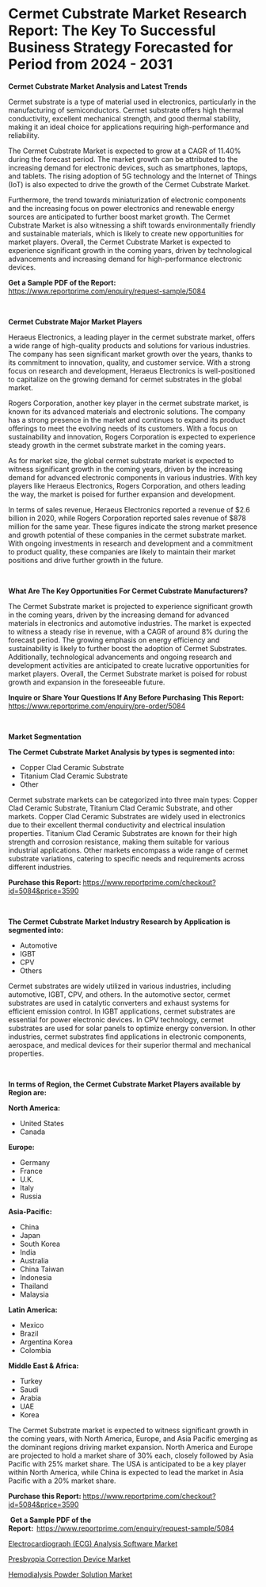 <p><h1>Cermet Cubstrate Market Research Report: The Key To Successful Business Strategy Forecasted for Period from 2024 - 2031</h1></p><p><strong>Cermet Cubstrate Market Analysis and Latest Trends</strong></p>
<p><p>Cermet substrate is a type of material used in electronics, particularly in the manufacturing of semiconductors. Cermet substrate offers high thermal conductivity, excellent mechanical strength, and good thermal stability, making it an ideal choice for applications requiring high-performance and reliability.</p><p>The Cermet Cubstrate Market is expected to grow at a CAGR of 11.40% during the forecast period. The market growth can be attributed to the increasing demand for electronic devices, such as smartphones, laptops, and tablets. The rising adoption of 5G technology and the Internet of Things (IoT) is also expected to drive the growth of the Cermet Cubstrate Market.</p><p>Furthermore, the trend towards miniaturization of electronic components and the increasing focus on power electronics and renewable energy sources are anticipated to further boost market growth. The Cermet Cubstrate Market is also witnessing a shift towards environmentally friendly and sustainable materials, which is likely to create new opportunities for market players. Overall, the Cermet Cubstrate Market is expected to experience significant growth in the coming years, driven by technological advancements and increasing demand for high-performance electronic devices.</p></p>
<p><strong>Get a Sample PDF of the Report:&nbsp;</strong> <a href="https://www.reportprime.com/enquiry/request-sample/5084">https://www.reportprime.com/enquiry/request-sample/5084</a></p>
<p>&nbsp;</p>
<p><strong>Cermet Cubstrate Major Market Players</strong></p>
<p><p>Heraeus Electronics, a leading player in the cermet substrate market, offers a wide range of high-quality products and solutions for various industries. The company has seen significant market growth over the years, thanks to its commitment to innovation, quality, and customer service. With a strong focus on research and development, Heraeus Electronics is well-positioned to capitalize on the growing demand for cermet substrates in the global market.</p><p>Rogers Corporation, another key player in the cermet substrate market, is known for its advanced materials and electronic solutions. The company has a strong presence in the market and continues to expand its product offerings to meet the evolving needs of its customers. With a focus on sustainability and innovation, Rogers Corporation is expected to experience steady growth in the cermet substrate market in the coming years.</p><p>As for market size, the global cermet substrate market is expected to witness significant growth in the coming years, driven by the increasing demand for advanced electronic components in various industries. With key players like Heraeus Electronics, Rogers Corporation, and others leading the way, the market is poised for further expansion and development.</p><p>In terms of sales revenue, Heraeus Electronics reported a revenue of $2.6 billion in 2020, while Rogers Corporation reported sales revenue of $878 million for the same year. These figures indicate the strong market presence and growth potential of these companies in the cermet substrate market. With ongoing investments in research and development and a commitment to product quality, these companies are likely to maintain their market positions and drive further growth in the future.</p></p>
<p>&nbsp;</p>
<p><strong>What Are The Key Opportunities For Cermet Cubstrate Manufacturers?</strong></p>
<p><p>The Cermet Substrate market is projected to experience significant growth in the coming years, driven by the increasing demand for advanced materials in electronics and automotive industries. The market is expected to witness a steady rise in revenue, with a CAGR of around 8% during the forecast period. The growing emphasis on energy efficiency and sustainability is likely to further boost the adoption of Cermet Substrates. Additionally, technological advancements and ongoing research and development activities are anticipated to create lucrative opportunities for market players. Overall, the Cermet Substrate market is poised for robust growth and expansion in the foreseeable future.</p></p>
<p><strong>Inquire or Share Your Questions If Any Before Purchasing This Report:</strong> <a href="https://www.reportprime.com/enquiry/pre-order/5084">https://www.reportprime.com/enquiry/pre-order/5084</a></p>
<p>&nbsp;</p>
<p><strong>Market Segmentation</strong></p>
<p><strong>The Cermet Cubstrate Market Analysis by types is segmented into:</strong></p>
<p><ul><li>Copper Clad Ceramic Substrate</li><li>Titanium Clad Ceramic Substrate</li><li>Other</li></ul></p>
<p><p>Cermet substrate markets can be categorized into three main types: Copper Clad Ceramic Substrate, Titanium Clad Ceramic Substrate, and other markets. Copper Clad Ceramic Substrates are widely used in electronics due to their excellent thermal conductivity and electrical insulation properties. Titanium Clad Ceramic Substrates are known for their high strength and corrosion resistance, making them suitable for various industrial applications. Other markets encompass a wide range of cermet substrate variations, catering to specific needs and requirements across different industries.</p></p>
<p><strong>Purchase this Report:&nbsp;</strong><a href="https://www.reportprime.com/checkout?id=5084&price=3590">https://www.reportprime.com/checkout?id=5084&price=3590</a></p>
<p>&nbsp;</p>
<p><strong>The Cermet Cubstrate Market Industry Research by Application is segmented into:</strong></p>
<p><ul><li>Automotive</li><li>IGBT</li><li>CPV</li><li>Others</li></ul></p>
<p><p>Cermet substrates are widely utilized in various industries, including automotive, IGBT, CPV, and others. In the automotive sector, cermet substrates are used in catalytic converters and exhaust systems for efficient emission control. In IGBT applications, cermet substrates are essential for power electronic devices. In CPV technology, cermet substrates are used for solar panels to optimize energy conversion. In other industries, cermet substrates find applications in electronic components, aerospace, and medical devices for their superior thermal and mechanical properties.</p></p>
<p>&nbsp;</p>
<p><strong>In terms of Region, the Cermet Cubstrate Market Players available by Region are:</strong></p>
<p>
    <p> <strong> North America: </strong>
        <ul>
            <li>United States</li>
            <li>Canada</li>
        </ul>
        </p> 
    <p> <strong> Europe: </strong>
        <ul>
            <li>Germany</li>
            <li>France</li>
            <li>U.K.</li>
            <li>Italy</li>
            <li>Russia</li>
        </ul>
        </p> 
    <p> <strong> Asia-Pacific: </strong>
        <ul>
            <li>China</li>
            <li>Japan</li>
            <li>South Korea</li>
            <li>India</li>
            <li>Australia</li>
            <li>China Taiwan</li>
            <li>Indonesia</li>
            <li>Thailand</li>
            <li>Malaysia</li>
        </ul>
        </p> 
    <p> <strong> Latin America: </strong>
        <ul>
            <li>Mexico</li>
            <li>Brazil</li>
            <li>Argentina Korea</li>
            <li>Colombia</li>
        </ul>
        </p> 
    <p> <strong> Middle East & Africa: </strong>
        <ul>
            <li>Turkey</li>
            <li>Saudi</li>
            <li>Arabia</li>
            <li>UAE</li>
            <li>Korea</li>
        </ul>
    </p>
    </p>
<p><p>The Cermet Substrate market is expected to witness significant growth in the coming years, with North America, Europe, and Asia Pacific emerging as the dominant regions driving market expansion. North America and Europe are projected to hold a market share of 30% each, closely followed by Asia Pacific with 25% market share. The USA is anticipated to be a key player within North America, while China is expected to lead the market in Asia Pacific with a 20% market share.</p></p>
<p><strong>Purchase this Report: </strong><a href="https://www.reportprime.com/checkout?id=5084&price=3590">https://www.reportprime.com/checkout?id=5084&price=3590</a></p>
<p>&nbsp;<strong>Get a Sample PDF of the Report:&nbsp;&nbsp;</strong><a href="https://www.reportprime.com/enquiry/request-sample/5084">https://www.reportprime.com/enquiry/request-sample/5084</a></p>
<p><strong></strong></p>
<p><p><a href="https://www.linkedin.com/pulse/electrocardiograph-ecg-analysis-software-market-insights-players-2ktne?trackingId=7NRftpSatC7VjOP%2BNqaCbQ%3D%3D">Electrocardiograph (ECG) Analysis Software Market</a></p><p><a href="https://www.linkedin.com/pulse/presbyopia-correction-device-market-share-amp-new-trends-analysis-vwtuf?trackingId=Q69N%2Bhab40a1wdW0hwiHIw%3D%3D">Presbyopia Correction Device Market</a></p><p><a href="https://www.linkedin.com/pulse/hemodialysis-powder-solution-market-comprehensive-report-its-c3tme?trackingId=7PLYS3DeMMmHUGFsRyseFA%3D%3D">Hemodialysis Powder Solution Market</a></p></p>